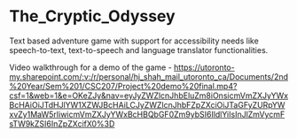 # The_Cryptic_Odyssey
Text based adventure game with support for accessibility needs like speech-to-text, text-to-speech and language translator functionalities.

Video walkthrough for a demo of the game - https://utoronto-my.sharepoint.com/:v:/r/personal/hj_shah_mail_utoronto_ca/Documents/2nd%20Year/Sem%201/CSC207/Project%20demo%20final.mp4?csf=1&web=1&e=OKeZJy&nav=eyJyZWZlcnJhbEluZm8iOnsicmVmZXJyYWxBcHAiOiJTdHJlYW1XZWJBcHAiLCJyZWZlcnJhbFZpZXciOiJTaGFyZURpYWxvZy1MaW5rIiwicmVmZXJyYWxBcHBQbGF0Zm9ybSI6IldlYiIsInJlZmVycmFsTW9kZSI6InZpZXcifX0%3D
